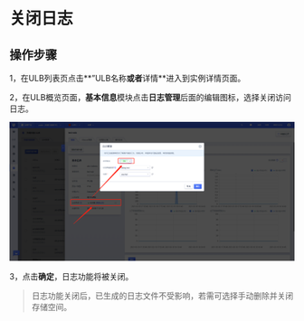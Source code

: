 # 关闭日志


## 操作步骤

1，在ULB列表页点击**”ULB名称**或者**详情**进入到实例详情页面。

2，在ULB概览页面，**基本信息**模块点击**日志管理**后面的编辑图标，选择关闭访问日志。

![](/images/ulblog3.png)

3，点击**确定**，日志功能将被关闭。

> 日志功能关闭后，已生成的日志文件不受影响，若需可选择手动删除并关闭存储空间。
